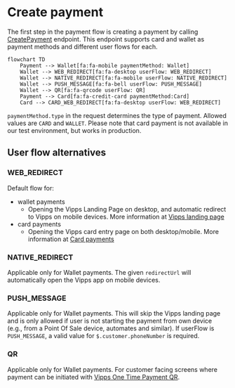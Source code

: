 <!-- START_METADATA
---
title: Create the payment with the ePayment API
sidebar_label: Create
id: create
sidebar_position: 10
description: Create payment with the ePayment API.
---

END_METADATA -->

# Create payment

The first step in the payment flow is creating a payment by calling [CreatePayment](https://vippsas.github.io/vipps-developer-docs/api/epayment#tag/CreatePayments) endpoint. This endpoint supports card and wallet as payment methods and different user flows for each.

```mermaid
flowchart TD
    Payment --> Wallet[fa:fa-mobile paymentMethod: Wallet]
    Wallet --> WEB_REDIRECT[fa:fa-desktop userFlow: WEB_REDIRECT]
    Wallet --> NATIVE_REDIRECT[fa:fa-mobile userFlow: NATIVE_REDIRECT]
    Wallet --> PUSH_MESSAGE[fa:fa-bell userFlow: PUSH_MESSAGE]
    Wallet --> QR[fa:fa-qrcode userFlow: QR]
    Payment --> Card[fa:fa-credit-card paymentMethod:Card]
    Card --> CARD_WEB_REDIRECT[fa:fa-desktop userFlow: WEB_REDIRECT]
```

`paymentMethod.type` in the request determines the type of payment. Allowed values are `CARD` and `WALLET`. Please note that card payment is not available in our test environment, but works in production.

## User flow alternatives

### WEB_REDIRECT

Default flow for:

- wallet payments
    - Opening the Vipps Landing Page on desktop, and automatic redirect to Vipps on mobile devices. More information at [Vipps landing page](https://vippsas.github.io/vipps-developer-docs/docs/vipps-developers/common-topics/vipps-landing-page)
- card payments
    - Opening the Vipps card entry page on both desktop/mobile. More information at [Card payments](https://vippsas.github.io/vipps-developer-docs/docs/APIs/checkout-api/vipps-checkout-api-faq#card-payments)


### NATIVE_REDIRECT

Applicable only for Wallet payments.
The given `redirectUrl` will automatically open the Vipps app on mobile devices.


### PUSH_MESSAGE

Applicable only for Wallet payments. This will skip the Vipps landing page and is only allowed if user is not starting the payment from own device (e.g., from a Point Of Sale device, automates and similar).
If userFlow is `PUSH_MESSAGE`, a valid value for `$.customer.phoneNumber` is required.

### QR

Applicable only for Wallet payments. For customer facing screens where payment can be initiated with [Vipps One Time Payment QR](https://vippsas.github.io/vipps-developer-docs/docs/APIs/qr-api/vipps-qr-one-time-payment-api-howitworks).
